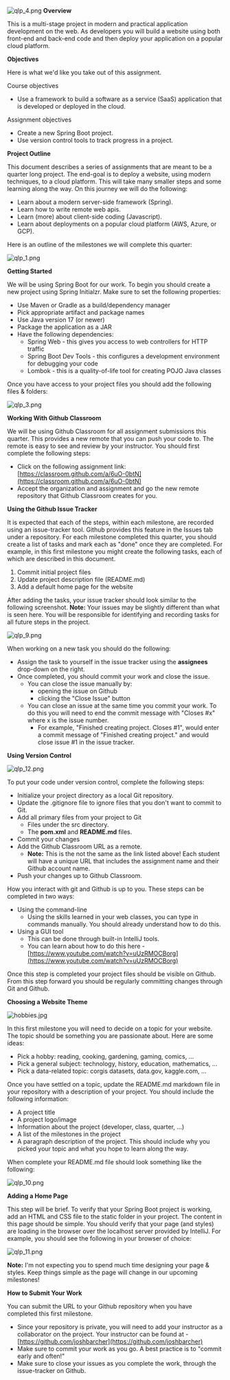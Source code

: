 ![qlp_4.png](https://egator.greenriver.edu/courses/2433432/files/235842483/preview)
**Overview**

This is a multi-stage project in modern and practical application development on the web. As developers you will build a website using both front-end and back-end code and then deploy your application on a popular cloud platform.

**Objectives**

Here is what we'd like you take out of this assignment.

Course objectives

- Use a framework to build a software as a service (SaaS) application that is developed or deployed in the cloud.

Assignment objectives

- Create a new Spring Boot project.
- Use version control tools to track progress in a project.

**Project Outline**

This document describes a series of assignments that are meant to be a quarter long project. The end-goal is to deploy a website, using modern techniques, to a cloud platform. This will take many smaller steps and some learning along the way. On this journey we will do the following:

- Learn about a modern server-side framework (Spring).
- Learn how to write remote web apis.
- Learn (more) about client-side coding (Javascript).
- Learn about deployments on a popular cloud platform (AWS, Azure, or GCP).

Here is an outline of the milestones we will complete this quarter:

![qlp_1.png](https://egator.greenriver.edu/courses/2433432/files/237375681/preview)

**Getting Started**

We will be using Spring Boot for our work. To begin you should create a new project using Spring Initialzr. Make sure to set the following properties:

- Use Maven or Gradle as a build/dependency manager
- Pick appropriate artifact and package names
- Use Java version 17 (or newer)
- Package the application as a JAR
- Have the following dependencies:
  - Spring Web - this gives you access to web controllers for HTTP traffic
  - Spring Boot Dev Tools - this configures a development environment for debugging your code
  - Lombok - this is a quality-of-life tool for creating POJO Java classes

Once you have access to your project files you should add the following files & folders:

![qlp_3.png](https://egator.greenriver.edu/courses/2433432/files/235842378/preview)

**Working With Github Classroom**

We will be using Github Classroom for all assignment submissions this quarter. This provides a new remote that you can push your code to. The remote is easy to see and review by your instructor. You should first complete the following steps:

- Click on the following assignment link: [https://classroom.github.com/a/6uO-0btN](https://classroom.github.com/a/6uO-0btN)
- Accept the organization and assignment and go the new remote repository that Github Classroom creates for you.

**Using the Github Issue Tracker**

It is expected that each of the steps, within each milestone, are recorded using an issue-tracker tool. Github provides this feature in the Issues tab under a repository. For each milestone completed this quarter, you should create a list of tasks and mark each as "done" once they are completed. For example, in this first milestone you might create the following tasks, each of which are described in this document.

1. Commit initial project files
2. Update project description file (README.md)
3. Add a default home page for the website

After adding the tasks, your issue tracker should look similar to the following screenshot. **Note:** Your issues may be slightly different than what is seen here. You will be responsible for identifying and recording tasks for all future steps in the project.

![qlp_9.png](https://egator.greenriver.edu/courses/2433432/files/235842466/preview)

When working on a new task you should do the following:

- Assign the task to yourself in the issue tracker using the **assignees** drop-down on the right.
- Once completed, you should commit your work and close the issue. 
  - You can close the issue manually by:
    - opening the issue on Github
    - clicking the "Close Issue" button
  - You can close an issue at the same time you commit your work. To do this you will need to end the commit message with "Closes #x" where x is the issue number.
    - For example, "Finished creating project. Closes #1", would enter a commit message of "Finished creating project." and would close issue #1 in the issue tracker.

**Using Version Control**

![qlp_12.png](https://egator.greenriver.edu/courses/2433432/files/235842447/preview)

To put your code under version control, complete the following steps:

- Initialize your project directory as a local Git repository.
- Update the .gitignore file to ignore files that you don't want to commit to Git.
- Add all primary files from your project to Git
  - Files under the src directory.
  - The **pom.xml** and **README.md** files.
- Commit your changes
- Add the Github Classroom URL as a remote.
  - **Note:** This is the not the same as the link listed above! Each student will have a unique URL that includes the assignment name and their Github account name.
- Push your changes up to Github Classroom.

How you interact with git and Github is up to you. These steps can be completed in two ways:

- Using the command-line
  - Using the skills learned in your web classes, you can type in commands manually. You should already understand how to do this.
- Using a GUI tool
  - This can be done through built-in IntelliJ tools.
  - You can learn about how to do this here - [https://www.youtube.com/watch?v=uUzRMOCBorg](https://www.youtube.com/watch?v=uUzRMOCBorg)

Once this step is completed your project files should be visible on Github. From this step forward you should be regularly committing changes through Git and Github.

**Choosing a Website Theme**

![hobbies.jpg](https://egator.greenriver.edu/courses/2433432/files/235842479/preview)

In this first milestone you will need to decide on a topic for your website. The topic should be something you are passionate about. Here are some ideas:

- Pick a hobby: reading, cooking, gardening, gaming, comics, ...
- Pick a general subject: technology, history, education, mathematics, ...
- Pick a data-related topic: corgis datasets, data.gov, kaggle.com, ...

Once you have settled on a topic, update the README.md markdown file in your repository with a description of your project. You should include the following information:

- A project title
- A project logo/image
- Information about the project (developer, class, quarter, ...)
- A list of the milestones in the project
- A paragraph description of the project. This should include why you picked your topic and what you hope to learn along the way.

When complete your README.md file should look something like the following:

![qlp_10.png](https://egator.greenriver.edu/courses/2433432/files/235842451/preview)

**Adding a Home Page**

This step will be brief. To verify that your Spring Boot project is working, add an HTML and CSS file to the static folder in your project. The content in this page should be simple. You should verify that your page (and styles) are loading in the browser over the localhost server provided by IntelliJ. For example, you should see the following in your browser of choice:

![qlp_11.png](https://egator.greenriver.edu/courses/2433432/files/235842468/preview)

**Note:** I'm not expecting you to spend much time designing your page & styles. Keep things simple as the page will change in our upcoming milestones!

**How to Submit Your Work**

You can submit the URL to your Github repository when you have completed this first milestone.

- Since your repository is private, you will need to add your instructor as a collaborator on the project. Your instructor can be found at - [https://github.com/joshbarcher](https://github.com/joshbarcher)
- Make sure to commit your work as you go. A best practice is to "commit early and often!"
- Make sure to close your issues as you complete the work, through the issue-tracker on Github.
